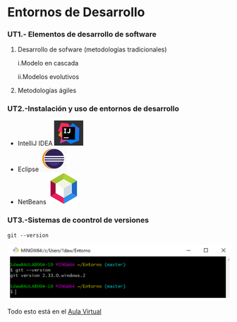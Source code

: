 # Entornos de Desarrollo


### UT1.- Elementos de desarrollo de software

1. Desarrollo de sofware (metodologías tradicionales)

    i.Modelo en cascada
    
    ii.Modelos evolutivos

2. Metodologías ágiles

### UT2.-Instalación y uso de entornos de desarrollo

- IntelliJ IDEA ![This is an image](Imagenes/IDEA.PNG)
- Eclipse ![This is an image](Imagenes/eclipse.PNG)
- NetBeans ![This is an image](Imagenes/netbeans.PNG)

### UT3.-Sistemas de coontrol de versiones

````
git --version
````

![This is an image](Imagenes/imagen1.PNG)

Todo esto está en el [Aula Virtual](https://aulavirtual33.educa.madrid.org/ies.quevedo.madrid/)
